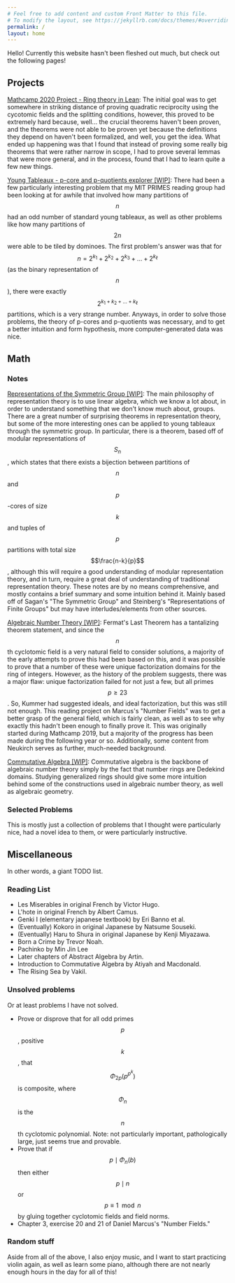 ```yaml
---
# Feel free to add content and custom Front Matter to this file.
# To modify the layout, see https://jekyllrb.com/docs/themes/#overriding-theme-defaults
permalink: /
layout: home
---
```


Hello! Currently this website hasn't been fleshed out much, but check out the following pages!

## Projects

[Mathcamp 2020 Project - Ring theory in Lean](lean/index.html): The initial goal was to get somewhere in striking distance of proving quadratic reciprocity using the cycotomic fields and the splitting conditions, however, this proved to be extremely hard because, well... the crucial theorems haven't been proven, and the theorems were not able to be proven yet because the definitions they depend on haven't been formalized, and well, you get the idea. What ended up happening was that I found that instead of proving some really big theorems that were rather narrow in scope, I had to prove several lemmas that were more general, and in the process, found that I had to learn quite a few new things.

[Young Tableaux - p-core and p-quotients explorer \[WIP\]](ytcore/index.html): There had been a few particularly interesting problem that my MIT PRIMES reading group had been looking at for awhile that involved how many partitions of $$n$$ had an odd number of standard young tableaux, as well as other problems like how many partitions of $$2n$$ were able to be tiled by dominoes. The first problem's answer was that for $$n=2^{k_1}+2^{k_2}+2^{k_3}+\ldots+2^{k_\ell}$$ (as the binary representation of $$n$$), there were exactly $$2^{k_1+k_2+\ldots+k_\ell}$$ partitions, which is a very strange number. Anyways, in order to solve those problems, the theory of p-cores and p-quotients was necessary, and to get a better intuition and form hypothesis, more computer-generated data was nice.

## Math
### Notes
[Representations of the Symmetric Group \[WIP\]](latex/notes/repth.pdf): The main philosophy of representation theory is to use linear algebra, which we know a lot about, in order to understand something that we don't know much about, groups. There are a great number of surprising theorems in representation theory, but some of the more interesting ones can be applied to young tableaux through the symmetric group. In particular, there is a theorem, based off of modular representations of $$S_n$$, which states that there exists a bijection between partitions of $$n$$ and $$p$$-cores of size $$k$$ and tuples of $$p$$ partitions with total size $$\frac{n-k}{p}$$, although this will require a good understanding of modular representation theory, and in turn, require a great deal of understanding of traditional representation theory. These notes are by no means comprehensive, and mostly contains a brief summary and some intuition behind it. Mainly based off of Sagan's "The Symmetric Group" and Steinberg's "Representations of Finite Groups" but may have interludes/elements from other sources.

[Algebraic Number Theory \[WIP\]](latex/notes/algnt.pdf): Fermat's Last Theorem has a tantalizing theorem statement, and since the $$n$$th cyclotomic field is a very natural field to consider solutions, a majority of the early attempts to prove this had been based on this, and it was possible to prove that a number of these were unique factorization domains for the ring of integers. However, as the history of the problem suggests, there was a major flaw: unique factorization failed for not just a few, but all primes $$p \ge 23$$. So, Kummer had suggested ideals, and ideal factorization, but this was still not enough. This reading project on Marcus's "Number Fields" was to get a better grasp of the general field, which is fairly clean, as well as to see why exactly this hadn't been enough to finally prove it. This was originally started during Mathcamp 2019, but a majority of the progress has been made during the following year or so. Additionally, some content from Neukirch serves as further, much-needed background.

[Commutative Algebra \[WIP\]](latex/notes/commalg.pdf): Commutative algebra is the backbone of algebraic number theory simply by the fact that number rings are Dedekind domains. Studying generalized rings should give some more intuition behind some of the constructions used in algebraic number theory, as well as algebraic geometry. 


### Selected Problems
This is mostly just a collection of problems that I thought were particularly nice, had a novel idea to them, or were particularly instructive.

## Miscellaneous
In other words, a giant TODO list.
### Reading List
* Les Miserables in original French by Victor Hugo.
* L'hote in original French by Albert Camus.
* Genki I (elementary japanese textbook) by Eri Banno et al.
* (Eventually) Kokoro in original Japanese by Natsume Souseki.
* (Eventually) Haru to Shura in original Japanese by Kenji Miyazawa.
* Born a Crime by Trevor Noah.
* Pachinko by Min Jin Lee
* Later chapters of Abstract Algebra by Artin.
* Introduction to Commutative Algebra by Atiyah and Macdonald. 
* The Rising Sea by Vakil.

### Unsolved problems
Or at least problems I have not solved.
* Prove or disprove that for all odd primes $$p$$, positive $$k$$, that $$\Phi_{2p} \left( p^{p^k}\right)$$ is composite, where $$\Phi_n$$ is the $$n$$th cyclotomic polynomial. Note: not particularly important, pathologically large, just seems true and provable. 
* Prove that if $$p \mid \Phi_n(b)$$ then either $$p \mid n$$ or $$p \equiv 1 \mod n$$ by gluing together cyclotomic fields and field norms.
* Chapter 3, exercise 20 and 21 of Daniel Marcus's "Number Fields."

### Random stuff
Aside from all of the above, I also enjoy music, and I want to start practicing violin again, as well as learn some piano, although there are not nearly enough hours in the day for all of this!